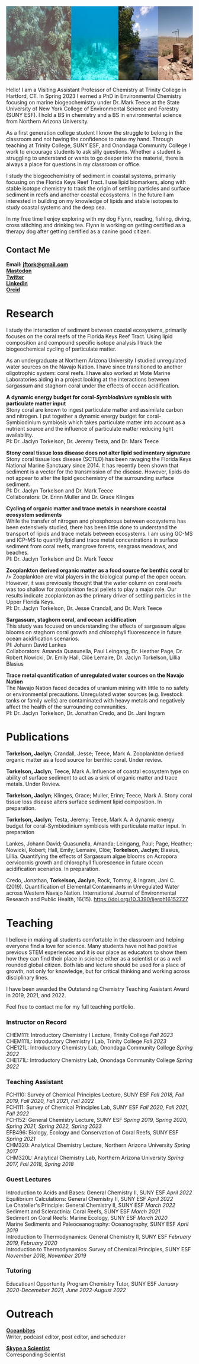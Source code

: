 <img src="/assets/css/Website_Banner2.png" width="750" height="200">

Hello! I am a Visiting Assistant Professor of Chemistry at Trinity College in Hartford, CT. In Spring 2023 I earned a PhD in Environmental Chemistry focusing on marine biogeochemistry under Dr. Mark Teece at the State University of New York College of Environmental Science and Forestry (SUNY ESF). I hold a BS in chemistry and a BS in environmental science from Northern Arizona University.

As a first generation college student I know the struggle to belong in the classroom and not having the confidence to raise my hand. Through teaching at Trinity College, SUNY ESF, and Onondaga Community College I work to encourage students to ask silly questions. Whether a student is struggling to understand or wants to go deeper into the material, there is always a place for questions in my classroom or office.

I study the biogeochemistry of sediment in coastal systems, primarily focusing on the Florida Keys Reef Tract. I use lipid biomarkers, along with stable isotope chemistry to track the origin of settling particles and surface sediment in reefs and another coastal ecosystems. In the future I am interested in building on my knowledge of lipids and stable isotopes to study coastal systems and the deep sea.

In my free time I enjoy exploring with my dog Flynn, reading, fishing, diving, cross stitching and drinking tea. Flynn is working on getting certified as a therapy dog after getting certified as a canine good citizen.

## Contact Me
**Email: jftork@gmail.com** <br />
**[Mastodon](https://ecoevo.social/@DesertAndReef)** <br />
**[Twitter](https://twitter.com/DesertAndReef)** <br />
**[LinkedIn](https://www.linkedin.com/in/jaclyn-torkelson-930a3aa5/)** <br />
**[Orcid](https://orcid.org/my-orcid?orcid=0000-0001-6740-4059)**

# Research
I study the interaction of sediment between coastal ecosystems, primarily focuses on the coral reefs of the Florida Keys Reef Tract. Using lipid composition and compound specific isotope analysis I track the biogeochemical cycling of particulate matter. 

As an undergraduate at Northern Arizona University I studied unregulated water sources on the Navajo Nation. I have since transitioned to another oligotrophic system: coral reefs. I have also worked at Mote Marine Laboratories aiding in a project looking at the interactions between sargassum and staghorn coral under the effects of ocean acidification.

**A dynamic energy budget for coral-_Symbiodinium_ symbiosis with particulate matter input** <br />
Stony coral are known to ingest particulate matter and assimilate carbon and nitrogen. I put together a dynamic energy budget for coral-Symbiodinium symbiosis which takes particulate matter into account as a nutrient source and the influence of particulate matter reducing light availability. <br />
PI: Dr. Jaclyn Torkelson, Dr. Jeremy Testa, and Dr. Mark Teece

**Stony coral tissue loss disease does not alter lipid sedimentary signature** <br />
Stony coral tissue loss disease (SCTLD) has been ravaging the Florida Keys National Marine Sanctuary since 2014. It has recently been shown that sediment is a vector for the transmission of the disease. However, lipids do not appear to alter the lipid geochemistry of the surrounding surface sediment. <br />
PI: Dr. Jaclyn Torkelson and Dr. Mark Teece <br />
Collaborators: Dr. Erinn Muller and Dr. Grace Klinges

**Cycling of organic matter and trace metals in nearshore coastal ecosystem sediments** <br />
While the transfer of nitrogen and phosphorous between ecosystems has been extensively studied, there has been little done to understand the transport of lipids and trace metals between ecosystems. I am using GC-MS and ICP-MS to quantify lipid and trace metal concentrations in surface sediment from coral reefs, mangrove forests, seagrass meadows, and beaches. <br />
PI: Dr. Jaclyn Torkelson and Dr. Mark Teece

**Zooplankton derived organic matter as a food source for benthic coral** br />
Zooplankton are vital players in the biological pump of the open ocean. However, it was previously thought that the water column on coral reefs was too shallow for zooplankton fecal pellets to play a major role. Our results indicate zooplankton as the primary driver of settling particles in the Upper Florida Keys. <br />
PI: Dr. Jaclyn Torkelson, Dr. Jesse Crandall, and Dr. Mark Teece

**Sargassum, staghorn coral, and ocean acidification** <br />
This study was focused on understanding the effects of sargassum algae blooms on staghorn coral growth and chlorophyll fluorescence in future ocean acidification scenarios. <br />
PI: Johann David Lankes <br />
Collaborators: Amanda Quasunella, Paul Leingang, Dr. Heather Page, Dr. Robert Nowicki, Dr. Emily Hall, Clöe Lemaire, Dr. Jaclyn Torkelson, Lillia Blasius <br />

**Trace metal quantification of unregulated water sources on the Navajo Nation** <br />
The Navajo Nation faced decades of uranium mining with little to no safety or environmental precautions. Unregulated water sources (e.g. livestock tanks or family wells) are contaminated with heavy metals and negatively affect the health of the surrounding communities. <br />
PI: Dr. Jaclyn Torkelson, Dr. Jonathan Credo, and Dr. Jani Ingram

# Publications
**Torkelson, Jaclyn**; Crandall, Jesse; Teece, Mark A. Zooplankton derived organic matter as a food source for benthic coral. Under review.

**Torkelson, Jaclyn**; Teece, Mark A. Influence of coastal ecosystem type on ability of surface sediment to act as a sink of organic matter and trace metals. Under Review. 

**Torkelson, Jaclyn**; Klinges, Grace; Muller, Erinn; Teece, Mark A. Stony coral tissue loss disease alters surface sediment lipid composition. In preparation.

**Torkelson, Jaclyn**; Testa, Jeremy; Teece, Mark A. A dynamic energy budget for coral-Symbiodinium symbiosis with particulate matter input. In preparation

Lankes, Johann David; Quasunella, Amanda; Leingang, Paul; Page, Heather; Nowicki, Robert; Hall, Emily; Lemaire, Clöe; **Torkelson, Jaclyn**; Blasius, Lillia. Quantifying the effects of Sargassum algae blooms on Acropora cervicornis growth and chlorophyll fluorescence in future ocean acidification scenarios. In preparation.

Credo, Jonathan, **Torkelson, Jaclyn**, Rock, Tommy, & Ingram, Jani C. (2019). Quantification of Elemental Contaminants in Unregulated Water across Western Navajo Nation. International Journal of Environmental Research and Public Health, 16(15). https://doi.org/10.3390/ijerph16152727

# Teaching
I believe in making all students comfortable in the classroom and helping everyone find a love for science. Many students have not had positive previous STEM experiences and it is our place as educators to show them how they can find their place in science either as a scientist or as a well rounded global citizen. Both lab and lecture should be used for a place of growth, not only for knowledge, but for critical thinking and working across disciplinary lines.

I have been awarded the Outstanding Chemistry Teaching Assistant Award in 2019, 2021, and 2022.

​Feel free to contact me for my full teaching portfolio.

### Instructor on Record
CHEM111: Introductory Chemistry I Lecture, Trinity College _Fall 2023_ <br />
CHEM111L: Introductory Chemistry I Lab, Trinity College _Fall 2023_ <br /> 
CHE121L: Introductory Chemistry Lab, Onondaga Community College _Spring 2022_ <br />
CHE171L: Introductory Chemistry Lab, Onondaga Community College _Spring 2022_ <br />

### Teaching Assistant
FCH110: Survey of Chemical Principles Lecture, SUNY ESF _Fall 2018, Fall 2019, Fall 2020, Fall 2021, Fall 2022_ <br />
FCH111: Survey of Chemical Principles Lab, SUNY ESF _Fall 2020, Fall 2021, Fall 2022_ <br />
FCH152: General Chemistry Lecture, SUNY ESF _Spring 2019, Spring 2020, Spring 2021, Spring 2022, Spring 2023_ <br />
EFB496: Biology, Ecology and Conservation of Coral Reefs, SUNY ESF _Spring 2021_ <br />
CHM320: Analytical Chemistry Lecture, Northern Arizona University _Spring 2017_ <br />
CHM320L: Analytical Chemistry Lab, Northern Arizona University _Spring 2017, Fall 2018, Spring 2018_ <br />

### Guest Lectures
Introduction to Acids and Bases: General Chemistry II, SUNY ESF _April 2022_ <br />
Equilibrium Calculations: General Chemistry II, SUNY ESF _April 2022_ <br />
Le Chatelier's Principle: General Chemistry II, SUNY ESF _March 2022_ <br />
Sediment and Scleractinia: Coral Reefs, SUNY ESF _March 2021_ <br />
Sediment on Coral Reefs: Marine Ecology, SUNY ESF _March 2020_ <br />
Marine Sediments and Paleoceanography: Oceanography, SUNY ESF _April 2019_ <br />
Introduction to Thermodynamics: General Chemistry II, SUNY ESF _February 2019, February 2020_ <br />
Introduction to Thermodynamics: Survey of Chemical Principles, SUNY ESF _November 2018, November 2019_ <br />

### Tutoring
Educatioanl Opportunity Program Chemistry Tutor, SUNY ESF _January 2020-Decemeber 2021, June 2022-August 2022_

# Outreach
**[Oceanbites](oceanbites.org)** <br />
Writer, podcast editor, post editor, and scheduler

**[Skype a Scientist](https://www.skypeascientist.com/)** <br />
Corresponding Scientist
